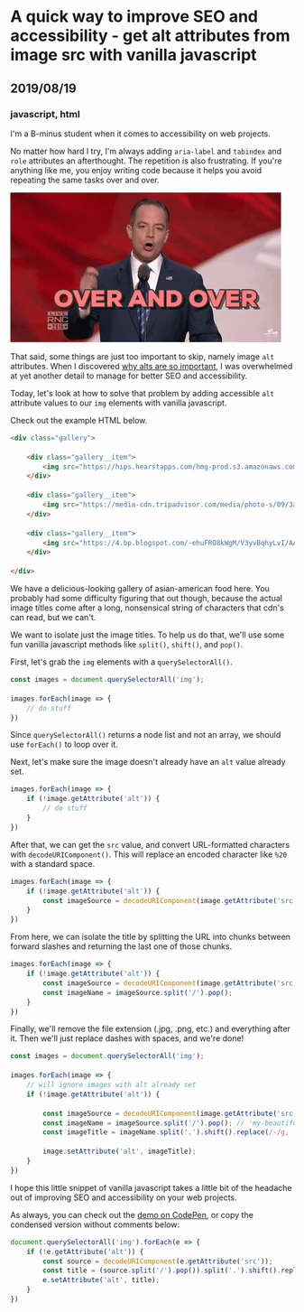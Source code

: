 # A quick way to improve SEO and accessibility - get alt attributes from image src with vanilla javascript
## 2019/08/19
### javascript, html

I'm a B-minus student when it comes to accessibility on web projects.

No matter how hard I try, I'm always adding `aria-label` and `tabindex` and `role` attributes an afterthought. The repetition is also frustrating. If you're anything like me, you enjoy writing code because it helps you avoid repeating the same tasks over and over.

![over and over gif](/images/blog/over-and-over.gif)

That said, some things are just too important to skip, namely image `alt` attributes. When I discovered [why alts are so important](https://moz.com/learn/seo/alt-text), I was overwhelmed at yet another detail to manage for better SEO and accessibility.

Today, let's look at how to solve that problem by adding accessible `alt` attribute values to our `img` elements with vanilla javascript.

Check out the example HTML below.

```html
<div class="gallery">

    <div class="gallery__item">
        <img src="https://hips.hearstapps.com/hmg-prod.s3.amazonaws.com/images/wboc-2-media-approved-preview-1521054875.jpeg?crop=1.00xw:0.870xh;0,0.130xh&resize=1080:*">
    </div>

    <div class="gallery__item">
        <img src="https://media-cdn.tripadvisor.com/media/photo-s/09/3a/1b/8a/sesame-chicken-yum.jpg">
    </div>

    <div class="gallery__item">
        <img src="https://4.bp.blogspot.com/-ehuFRO8kWgM/V3yvBqhyLvI/AAAAAAAAwQY/-eaVSQkLFs8ioHS53M_Hjxj7DJuj-pWFQCLcB/w1200-h630-p-k-no-nu/pei-wei-summer-salads.jpg">
    </div>

</div>
```

We have a delicious-looking gallery of asian-american food here. You probably had some difficulty figuring that out though, because the actual image titles come after a long, nonsensical string of characters that cdn's can read, but we can't.

We want to isolate just the image titles. To help us do that, we'll use some fun vanilla javascript methods like `split()`, `shift()`, and `pop()`.

First, let's grab the `img` elements with a `querySelectorAll()`.

```javascript
const images = document.querySelectorAll('img');

images.forEach(image => {
    // do stuff
})
```

Since `querySelectorAll()` returns a node list and not an array, we should use `forEach()` to loop over it.

Next, let's make sure the image doesn't already have an `alt` value already set.

```javascript
images.forEach(image => {
    if (!image.getAttribute('alt')) {
        // do stuff
    }
})
```

After that, we can get the `src` value, and convert URL-formatted characters with `decodeURIComponent()`. This will replace an encoded character like `%20` with a standard space.

```javascript
images.forEach(image => {
    if (!image.getAttribute('alt')) {
        const imageSource = decodeURIComponent(image.getAttribute('src'));
    }
})
```

From here, we can isolate the title by splitting the URL into chunks between forward slashes and returning the last one of those chunks.

```javascript
images.forEach(image => {
    if (!image.getAttribute('alt')) {
        const imageSource = decodeURIComponent(image.getAttribute('src'));
        const imageName = imageSource.split('/').pop();
    }
})
```

Finally, we'll remove the file extension (.jpg, .png, etc.) and everything after it. Then we'll just replace dashes with spaces, and we're done!

```javascript
const images = document.querySelectorAll('img');

images.forEach(image => {
    // will ignore images with alt already set
    if (!image.getAttribute('alt')) {

        const imageSource = decodeURIComponent(image.getAttribute('src'));
        const imageName = imageSource.split('/').pop(); // 'my-beautiful-image.jpg?format=small'
        const imageTitle = imageName.split('.').shift().replace(/-/g, ' '); // 'my beautiful image'

        image.setAttribute('alt', imageTitle);
    }
})
```

I hope this little snippet of vanilla javascript takes a little bit of the headache out of improving SEO and accessibility on your web projects.

As always, you can check out the [demo on CodePen](https://codepen.io/bradeneast/pen/ZEzpLNg), or copy the condensed version without comments below:

```javascript
document.querySelectorAll('img').forEach(e => {
    if (!e.getAttribute('alt')) {
        const source = decodeURIComponent(e.getAttribute('src'));
        const title = (source.split('/').pop()).split('.').shift().replace(/-/g, ' ');
        e.setAttribute('alt', title);
    }
})
```